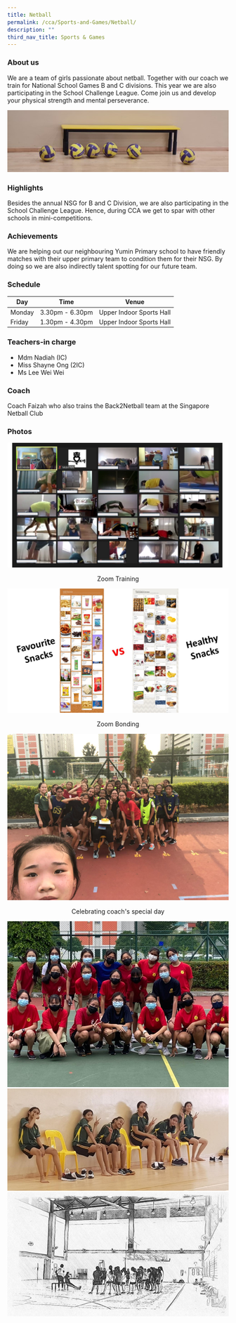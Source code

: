 ```yaml
---
title: Netball
permalink: /cca/Sports-and-Games/Netball/
description: ""
third_nav_title: Sports & Games
---
```

### About us

We are a team of girls passionate about netball. Together with our coach we train for National School Games B and C divisions. This year we are also participating in the School Challenge League. Come join us and develop your physical strength and mental perseverance.

![](/images/Netball.jpeg)

### Highlights

Besides the annual NSG for B and C Division, we are also participating in the School Challenge League. Hence, during CCA we get to spar with other schools in mini-competitions.

### Achievements

We are helping out our neighbouring Yumin Primary school to have friendly matches with their upper primary team to condition them for their NSG. By doing so we are also indirectly talent spotting for our future team.

### Schedule

| Day | Time | Venue |
| -------- | -------- | -------- |
| Monday | 3.30pm - 6.30pm | Upper Indoor Sports Hall |
| Friday | 1.30pm - 4.30pm | Upper Indoor Sports Hall |

### Teachers-in charge

* Mdm Nadiah (IC)  
* Miss Shayne Ong (2IC)  
* Ms Lee Wei Wei

### Coach

Coach Faizah who also trains the Back2Netball team at the Singapore Netball Club
  
### Photos

![](/images/Zoom%20Training.jpeg)
<center>Zoom Training</center>

![](/images/Zoom%20Bonding.jpeg)
<center>Zoom Bonding</center>

![](/images/Group%202.jpeg)
<center>Celebrating coach's special day </center>

![](/images/Team%201.jpeg)
![](/images/Team%202.jpeg)
![](/images/Training.jpeg)